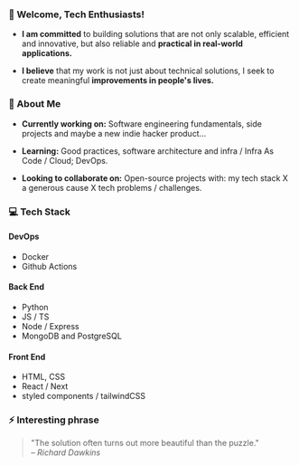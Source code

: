 ### 👋 Welcome, Tech Enthusiasts!

- **I am committed** to building solutions that are not only scalable, efficient and innovative, but also reliable and **practical in real-world applications.**

- **I believe** that my work is not just about technical solutions, I seek to create meaningful **improvements in people's lives.**

### 🌟 About Me

- **Currently working on:** Software engineering fundamentals, side projects and maybe a new indie hacker product...

- **Learning:** Good practices, software architecture and infra / Infra As Code / Cloud; DevOps.

- **Looking to collaborate on:** Open-source projects with: my tech stack X a generous cause X tech problems / challenges.

### 💻 Tech Stack

#### DevOps
- Docker
- Github  Actions

#### Back End
- Python
- JS / TS
- Node /  Express
- MongoDB and PostgreSQL

#### Front  End
- HTML, CSS
- React / Next
- styled  components / tailwindCSS

### ⚡ **Interesting phrase**

> "The solution often turns out more beautiful than the puzzle."  
> – _Richard Dawkins_

